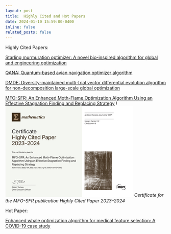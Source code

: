 ```yaml
---
layout: post
title:  Highly Cited and Hot Papers 
date: 2024-01-10 15:59:00-0400
inline: false
related_posts: false
---
```


     
Highly Cited Papers:

 [Starling murmuration optimizer: A novel bio-inspired algorithm for global and engineering optimization](https://www.sciencedirect.com/science/article/abs/pii/S0045782522000330)
 
[QANA: Quantum-based avian navigation optimizer algorithm](https://www.sciencedirect.com/science/article/abs/pii/S0952197621001627)

[DMDE: Diversity-maintained multi-trial vector differential evolution algorithm for non-decomposition large-scale global
optimization](https://www.sciencedirect.com/science/article/abs/pii/S0957417422003359)

[MFO-SFR: An Enhanced Moth-Flame Optimization Algorithm Using an Effective Stagnation Finding and Replacing Strategy](https://www.mdpi.com/2227-7390/11/4/862)
!<img src="/assets/img/HighlyC.jpg" alt="MFO-SFR Certificate Highly Cited Paper 2023–2024" width="400px">
*Certificate for the MFO-SFR publication Highly Cited Paper 2023–2024*
 
Hot Paper:

[Enhanced whale optimization algorithm for medical feature selection: A COVID-19 case study](https://www.sciencedirect.com/science/article/pii/S0010482522006126)    



